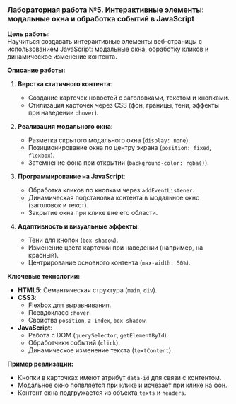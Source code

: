 ### **Лабораторная работа №5. Интерактивные элементы: модальные окна и обработка событий в JavaScript**  

**Цель работы:**  
Научиться создавать интерактивные элементы веб-страницы с использованием JavaScript: модальные окна, обработку кликов и динамическое изменение контента.  

**Описание работы:**  
1. **Верстка статичного контента**:  
   - Создание карточек новостей с заголовками, текстом и кнопками.  
   - Стилизация карточек через CSS (фон, границы, тени, эффекты при наведении `:hover`).  

2. **Реализация модального окна**:  
   - Разметка скрытого модального окна (`display: none`).  
   - Позиционирование окна по центру экрана (`position: fixed`, `flexbox`).  
   - Затемнение фона при открытии (`background-color: rgba()`).  

3. **Программирование на JavaScript**:  
   - Обработка кликов по кнопкам через `addEventListener`.  
   - Динамическая подстановка контента в модальное окно (заголовок и текст).  
   - Закрытие окна при клике вне его области.  

4. **Адаптивность и визуальные эффекты**:  
   - Тени для кнопок (`box-shadow`).  
   - Изменение цвета карточки при наведении (например, на красный).  
   - Центрирование основного контента (`max-width: 50%`).  

**Ключевые технологии:**  
- **HTML5**: Семантическая структура (`main`, `div`).  
- **CSS3**:  
  - Flexbox для выравнивания.  
  - Псевдокласс `:hover`.  
  - Свойства `position`, `z-index`, `box-shadow`.  
- **JavaScript**:  
  - Работа с DOM (`querySelector`, `getElementById`).  
  - Обработчики событий (`click`).  
  - Динамическое изменение текста (`textContent`).  

**Пример реализации:**  
- Кнопки в карточках имеют атрибут `data-id` для связи с контентом.  
- Модальное окно появляется при клике и исчезает при клике на фон.  
- Контент окна подгружается из объекта `texts` и `headers`.  
